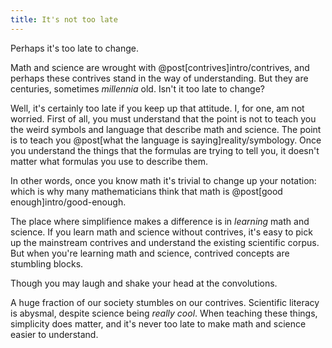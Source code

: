 ```yaml
---
title: It's not too late
---
```

Perhaps it's too late to change.

Math and science are wrought with @post[contrives]intro/contrives, and perhaps these contrives stand in the way of understanding. But they are centuries, sometimes *millennia* old. Isn't it too late to change?

Well, it's certainly too late if you keep up that attitude. I, for one, am not worried. First of all, you must understand that the point is not to teach you the weird symbols and language that describe math and science. The point is to teach you @post[what the language is saying]reality/symbology. Once you understand the things that the formulas are trying to tell you, it doesn't matter what formulas you use to describe them.

In other words, once you know math it's trivial to change up your notation: which is why many mathematicians think that math is @post[good enough]intro/good-enough.

The place where simplifience makes a difference is in *learning* math and science. If you learn math and science without contrives, it's <span class="info" markdown="inline">easy to pick</span> up the mainstream contrives and understand the existing scientific corpus. But when you're learning math and science, contrived concepts are stumbling blocks.

<aside class="info" markdown="block">
Though you may laugh and shake your head at the convolutions.
</aside>

A huge fraction of our society stumbles on our contrives. Scientific literacy is abysmal, despite science being *really cool*. When teaching these things, simplicity does matter, and it's never too late to make math and science easier to understand.
